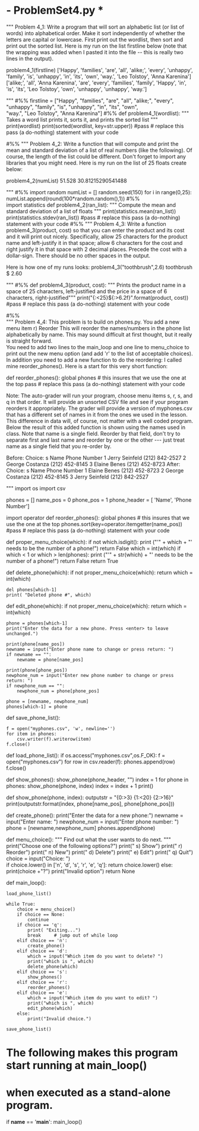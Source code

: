 # - ProblemSet4.py *
"""
Problem 4_1:
Write a program that will sort an alphabetic list (or list of words) into 
alphabetical order. Make it sort independently of whether the letters are 
capital or lowercase. First print out the wordlist, then sort and print out
the sorted list.
Here is my run on the list firstline below (note that the wrapping was added 
when I pasted it into the file -- this is really two lines in the output).

problem4_1(firstline)
['Happy', 'families', 'are', 'all', 'alike;', 'every', 'unhappy', 'family',
 'is', 'unhappy', 'in', 'its', 'own', 'way.', 'Leo Tolstoy', 'Anna Karenina']
['alike;', 'all', 'Anna Karenina', 'are', 'every', 'families', 'family',
'Happy', 'in', 'is', 'its', 'Leo Tolstoy', 'own', 'unhappy', 'unhappy', 'way.']

"""
#%%
firstline = ["Happy", "families", "are", "all", "alike;", "every", \
              "unhappy", "family", "is", "unhappy", "in", "its", "own", \
              "way.", "Leo Tolstoy", "Anna Karenina"] 
#%%
def problem4_1(wordlist):
    """ Takes a word list prints it, sorts it, and prints the sorted list """
    print(wordlist)
    print(sorted(wordlist, key=str.upper))
    #pass # replace this pass (a do-nothing) statement with your code
    
#%%
"""
Problem 4_2:
Write a function that will compute and print the mean and standard deviation 
of a list of real numbers (like the following).  Of course, the length of the
list could be different. Don't forget to import any libraries that you might
need.
Here is my run on the list of 25 floats create below:

problem4_2(numList)
51.528
30.81215290541488

"""
#%%
import random
numList = []
random.seed(150)
for i in range(0,25):
    numList.append(round(100*random.random(),1))
#%%   
import statistics
def problem4_2(ran_list):
    """ Compute the mean and standard deviation of a list of floats """
    print(statistics.mean(ran_list))
    print(statistics.stdev(ran_list))
    #pass # replace this pass (a do-nothing) statement with your code
#%%
"""
Problem 4_3:
Write a function problem4_3(product, cost) so that you can enter the product
and its cost and it will print out nicely. Specifically, allow 25 characters
for the product name and left-justify it in that space; allow 6 characters for 
the cost and right justify it in that space with 2 decimal places. Precede the
cost with a dollar-sign.  There should be no other spaces in the output.

Here is how one of my runs looks:
problem4_3("toothbrush",2.6)
toothbrush               $  2.60

"""
#%%
def problem4_3(product, cost):
    """ Prints the product name in a space of 25 characters, left-justified
        and the price in a space of 6 characters, right-justified"""
    print("{:<25}${:>6.2f}".format(product, cost))
    #pass # replace this pass (a do-nothing) statement with your code


#%%    
"""
Problem 4_4:
This problem is to build on phones.py.  You add a new menu item
  r) Reorder
This will reorder the names/numbers in the phone list alphabetically by name. 
This may sound difficult at first thought, but it really is straight forward.  
You need to add two lines to the main_loop and one line to menu_choice to print 
out the new menu option (and add 'r' to the list of acceptable choices).  In 
addition you need to add a new function to do the reordering: I called mine
reorder_phones(). Here is a start for this very short function:

def reorder_phones():
    global phones       # this insures that we use the one at the top
    pass # replace this pass (a do-nothing) statement with your code


Note: The auto-grader will run your program, choose menu items s, r, s, and q
in that order.  It will provide an unsorted CSV file and see if your program
reorders it appropriately. The grader will provide a version of myphones.csv
that has a different set of names in it from the ones we used in the lesson. 
This difference in data will, of course, not matter with a well coded program.
Below the result of this added function is shown using the names used in class.
Note that name is a single field.  Reorder by that field, don't try to separate
first and last name and reorder by one or the other --- just treat name as a 
single field that you re-order by.

Before:
Choice: s
     Name                     Phone Number 
  1  Jerry Seinfeld          (212) 842-2527
  2  George Costanza         (212) 452-8145
  3  Elaine Benes            (212) 452-8723
After:
Choice: s
     Name                     Phone Number 
  1  Elaine Benes            (212) 452-8723
  2  George Costanza         (212) 452-8145
  3  Jerry Seinfeld          (212) 842-2527

"""
import os
import csv


phones = []
name_pos = 0
phone_pos = 1
phone_header = [ 'Name', 'Phone Number']

import operator
def reorder_phones():
    global phones       # this insures that we use the one at the top
    phones.sort(key=operator.itemgetter(name_pos))
    #pass # replace this pass (a do-nothing) statement with your code

def proper_menu_choice(which):
    if not which.isdigit():
        print ("'" + which + "' needs to be the number of a phone!")
        return False
    which = int(which)
    if which < 1 or which > len(phones):
        print ("'" + str(which) + "' needs to be the number of a phone!")
        return False
    return True
    
def delete_phone(which):
    if not proper_menu_choice(which):
        return
    which = int(which)

    del phones[which-1]
    print( "Deleted phone #", which)

def edit_phone(which):
    if not proper_menu_choice(which):
        return
    which = int(which)
        
    phone = phones[which-1]
    print("Enter the data for a new phone. Press <enter> to leave unchanged.")
    
    print(phone[name_pos])
    newname = input("Enter phone name to change or press return: ")
    if newname == "":
        newname = phone[name_pos]
        
    print(phone[phone_pos])    
    newphone_num = input("Enter new phone number to change or press return: ")
    if newphone_num == "":
        newphone_num = phone[phone_pos]
            
    phone = [newname, newphone_num]
    phones[which-1] = phone

  
def save_phone_list():

    f = open("myphones.csv", 'w', newline='')
    for item in phones:
        csv.writer(f).writerow(item)
    f.close()
  
def load_phone_list():
    if os.access("myphones.csv",os.F_OK):
        f = open("myphones.csv")
        for row in csv.reader(f):
            phones.append(row)
        f.close()

def show_phones():
    show_phone(phone_header, "")
    index = 1
    for phone in phones:
        show_phone(phone, index)
        index = index + 1
    print()

def show_phone(phone, index):
    outputstr = "{0:>3}  {1:<20}  {2:>16}"
    print(outputstr.format(index, phone[name_pos], phone[phone_pos]))

def create_phone():
    print("Enter the data for a new phone:")
    newname = input("Enter name: ")
    newphone_num = input("Enter phone number: ")
    phone = [newname,newphone_num]
    phones.append(phone)
    
def menu_choice():
    """ Find out what the user wants to do next. """
    print("Choose one of the following options?")
    print("   s) Show")
    print("   r) Reorder")
    print("   n) New")
    print("   d) Delete")
    print("   e) Edit")
    print("   q) Quit")
    choice = input("Choice: ")    
    if choice.lower() in ['n', 'd', 's', 'r', 'e', 'q']:
        return choice.lower()
    else:
        print(choice +"?")
        print("Invalid option")
        return None


def main_loop():
    
    load_phone_list()
    
    while True:
        choice = menu_choice()
        if choice == None:
            continue
        if choice == 'q':
            print( "Exiting...")
            break     # jump out of while loop
        elif choice == 'n':
            create_phone()
        elif choice == 'd':
            which = input("Which item do you want to delete? ")
            print("which is ", which)
            delete_phone(which)
        elif choice == 's':
            show_phones()
        elif choice == 'r':
            reorder_phones()
        elif choice == 'e':
            which = input("Which item do you want to edit? ")
            print("which is ", which)
            edit_phone(which)
        else:
            print("Invalid choice.")
            
    save_phone_list()
    

# The following makes this program start running at main_loop() 
# when executed as a stand-alone program.    
if __name__ == '__main__':
    main_loop()

